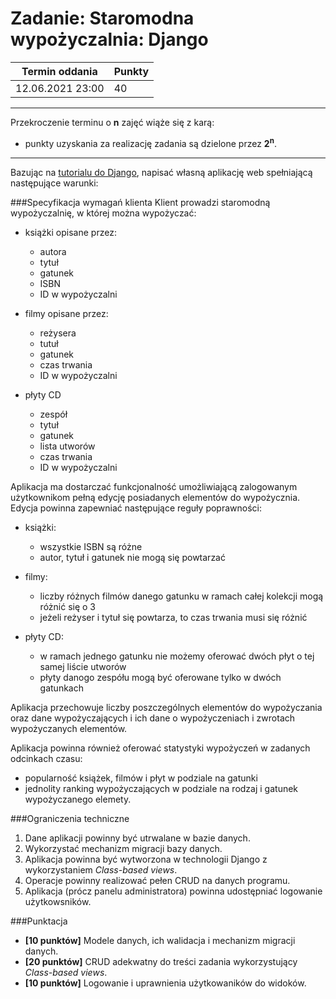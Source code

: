 # Zadanie: Staromodna wypożyczalnia: Django

| Termin oddania | Punkty     |
|----------------|:-----------|
|    12.06.2021 23:00 |   40        |

--- 
Przekroczenie terminu o **n** zajęć wiąże się z karą:
- punkty uzyskania za realizację zadania są dzielone przez **2<sup>n</sup>**.

--- 
Bazując na [tutorialu do Django](https://docs.djangoproject.com/pl/3.2/intro/tutorial01/), 
napisać własną aplikację web spełniającą następujące warunki:

###Specyfikacja wymagań klienta
Klient prowadzi staromodną wypożyczalnię, w której można wypożyczać:
- książki opisane przez:
    - autora
    - tytuł
    - gatunek
    - ISBN
    - ID w wypożyczalni
  
- filmy opisane przez:
    - reżysera
    - tutuł
    - gatunek
    - czas trwania
    - ID w wypożyczalni
    
- płyty CD
    - zespół
    - tytuł
    - gatunek
    - lista utworów
    - czas trwania
    - ID w wypożyczalni
    
Aplikacja ma dostarczać funkcjonalność umożliwiającą zalogowanym użytkownikom pełną edycję
posiadanych elementów do wypożycznia. 
Edycja powinna zapewniać następujące reguły poprawności:
- książki:
    - wszystkie ISBN są różne
    - autor, tytuł i gatunek nie mogą się powtarzać
  
- filmy:
    - liczby różnych filmów danego gatunku w ramach całej kolekcji mogą różnić się o 3
    - jeżeli reżyser i tytuł się powtarza, to czas trwania musi się różnić
    
- płyty CD:
    - w ramach jednego gatunku nie możemy oferować dwóch płyt o tej samej liście utworów
    - płyty danogo zespółu mogą być oferowane tylko w dwóch gatunkach
    
Aplikacja przechowuje liczby poszczególnych elementów do wypożyczania oraz dane wypożyczających i 
ich dane o wypożyczeniach i zwrotach wypożyczanych elementów.

Aplikacja powinna również oferować statystyki wypożyczeń w zadanych odcinkach czasu:
- popularność książek, filmów i płyt w podziale na gatunki
- jednolity ranking wypożyczających w podziale na rodzaj i gatunek wypożyczanego elemety.

###Ograniczenia techniczne
1. Dane aplikacji powinny być utrwalane w bazie danych.
1. Wykorzystać mechanizm migracji bazy danych.
1. Aplikacja powinna być wytworzona w technologii Django z wykorzystaniem *Class-based views*.
1. Operacje powinny realizować pełen CRUD na danych programu.
1. Aplikacja (prócz panelu administratora) powinna udostępniać logowanie użytkowsników.

###Punktacja
- **[10 punktów]** Modele danych, ich walidacja i mechanizm migracji danych.
- **[20 punktów]** CRUD adekwatny do treści zadania wykorzystujący *Class-based views*.
- **[10 punktów]** Logowanie i uprawnienia użytkowaników do widoków.

